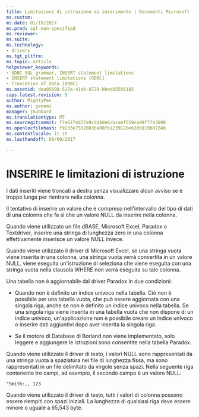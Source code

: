 ```yaml
---
title: Limitazioni di istruzione di inserimento | Documenti Microsoft
ms.custom: 
ms.date: 01/19/2017
ms.prod: sql-non-specified
ms.reviewer: 
ms.suite: 
ms.technology:
- drivers
ms.tgt_pltfrm: 
ms.topic: article
helpviewer_keywords:
- ODBC SQL grammar, INSERT statement limitations
- INSERT statement limitations [ODBC]
- truncation of data [ODBC]
ms.assetid: dea05698-527a-41ab-8729-bbed85556185
caps.latest.revision: 5
author: MightyPen
ms.author: genemi
manager: jhubbard
ms.translationtype: MT
ms.sourcegitcommit: f7e6274d77a9cdd4de6cbcaef559ca99f77b3608
ms.openlocfilehash: f9233e7582083ba08fb1239120e63db819b8724b
ms.contentlocale: it-it
ms.lasthandoff: 09/09/2017

---
```

# <a name="insert-statement-limitations"></a>INSERIRE le limitazioni di istruzione
I dati inseriti viene troncati a destra senza visualizzare alcun avviso se è troppo lunga per rientrare nella colonna.  
  
 Il tentativo di inserire un valore che è compreso nell'intervallo del tipo di dati di una colonna che fa sì che un valore NULL da inserire nella colonna.  
  
 Quando viene utilizzato un file dBASE, Microsoft Excel, Paradox o Textdriver, inserire una stringa di lunghezza zero in una colonna effettivamente inserisce un valore NULL invece.  
  
 Quando viene utilizzato il driver di Microsoft Excel, se una stringa vuota viene inserita in una colonna, una stringa vuota verrà convertita in un valore NULL. viene eseguita un'istruzione di seleziona che viene eseguita con una stringa vuota nella clausola WHERE non verrà eseguita su tale colonna.  
  
 Una tabella non è aggiornabile dal driver Paradox in due condizioni:  
  
-   Quando non è definito un indice univoco nella tabella. Ciò non è possibile per una tabella vuota, che può essere aggiornata con una singola riga, anche se non è definito un indice univoco nella tabella. Se una singola riga viene inserita in una tabella vuota che non dispone di un indice univoco, un'applicazione non è possibile creare un indice univoco o inserire dati aggiuntivi dopo aver inserita la singola riga.  
  
-   Se il motore di Database di Borland non viene implementato, solo leggere e aggiungere le istruzioni sono consentite nella tabella Paradox.  
  
 Quando viene utilizzato il driver di testo, i valori NULL sono rappresentati da una stringa vuota a spaziatura nei file di lunghezza fissa, ma sono rappresentati in un file delimitato da virgole senza spazi. Nella seguente riga contenente tre campi, ad esempio, il secondo campo è un valore NULL:  
  
```  
"Smith:,, 123  
```  
  
 Quando viene utilizzato il driver di testo, tutti i valori di colonna possono essere riempiti con spazi iniziali. La lunghezza di qualsiasi riga deve essere minore o uguale a 65,543 byte.
